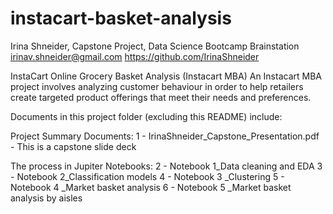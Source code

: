 # instacart-basket-analysis

Irina Shneider, Capstone Project, Data Science Bootcamp Brainstation
irinav.shneider@gmail.com
https://github.com/IrinaShneider

InstaCart Online Grocery Basket Analysis (Instacart MBA)
An Instacart MBA project involves analyzing customer behaviour in order to help retailers create targeted product offerings that meet their needs and preferences.

Documents in this project folder (excluding this README) include:

Project Summary Documents:
1 - IrinaShneider_Capstone_Presentation.pdf - This is a capstone slide deck

The process in Jupiter Notebooks:
2 - Notebook 1_Data cleaning and EDA
3 - Notebook 2_Classification models
4 - Notebook 3 _Clustering
5 - Notebook 4 _Market basket analysis
6 - Notebook 5 _Market basket analysis by aisles
